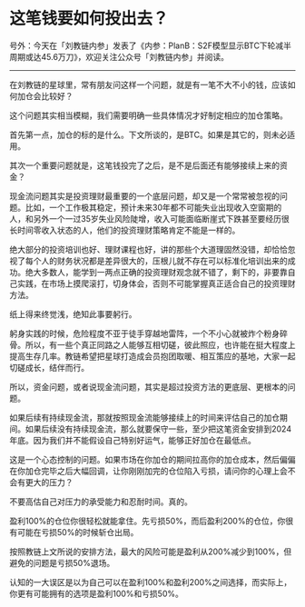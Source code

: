 # 这笔钱要如何投出去？

号外：今天在「刘教链内参」发表了《内参：PlanB：S2F模型显示BTC下轮减半周期或达45.6万刀》，欢迎关注公众号「刘教链内参」并阅读。

---

在刘教链的星球里，常有朋友问这样一个问题，就是有一笔不大不小的钱，应该如何加仓会比较好？

这个问题其实相当模糊，我们需要明确一些具体情况才好制定相应的加仓策略。

首先第一点，加仓的标的是什么。下文所谈的，是BTC。如果是其它的，则未必适用。

其次一个重要问题就是，这笔钱投完了之后，是不是后面还有能够接续上来的资金？

现金流问题其实是投资理财最重要的一个底层问题，却又是一个常常被忽视的问题。比如，一个工作极其稳定，预计未来30年都不可能失业出现收入空窗期的人，和另外一个一过35岁失业风险陡增，收入可能面临断崖式下跌甚至要经历很长时间零收入状态的人，他们的投资理财策略肯定不能是一样的。

绝大部分的投资培训也好、理财课程也好，讲的那些个大道理固然没错，却恰恰忽视了每个人的财务状况都是差异很大的，压根儿就不存在可以标准化培训出来的成功。绝大多数人，能学到一两点正确的投资理财观念就不错了，剩下的，非要靠自己实践，在市场上摸爬滚打，切身体会，否则不可能掌握真正适合自己的投资理财方法。

纸上得来终觉浅，绝知此事要躬行。

躬身实践的时候，危险程度不亚于徒手穿越地雷阵，一个不小心就被炸个粉身碎骨。所以，有一些个真正同路之人能够互相切磋，彼此照应，也许能在挺大程度上提高生存几率。教链希望把星球打造成会员抱团取暖、相互策应的基地，大家一起切磋成长，结伴而行。

所以，资金问题，或者说现金流问题，其实是超过投资方法的更底层、更根本的问题。

如果后续有持续现金流，那就按照现金流能够接续上的时间来评估自己的加仓期间。如果后续没有持续现金流，那么就要保守一些，至少把这笔资金安排到2024年底。因为我们并不能假设自己特别好运气，能够正好加仓在最低点。

这是一个心态控制的问题。如果市场在你加仓的期间拉高你的加仓成本，然后偏偏在你加仓完毕之后大幅回调，让你刚刚加完的仓位陷入亏损，请问你的心理上会不会有更大的压力？

不要高估自己对压力的承受能力和忍耐时间。真的。

盈利100%的仓位你很轻松就能拿住。先亏损50%，而后盈利200%的仓位，你很有可能在亏损50%的时候斩仓出局。

按照教链上文所说的安排方法，最大的风险可能是盈利从200%减少到100%，但避免的问题是亏损50%退场。

认知的一大误区是以为自己可以在盈利100%和盈利200%之间选择，而实际上，你更有可能拥有的选项是盈利100%和亏损50%。

